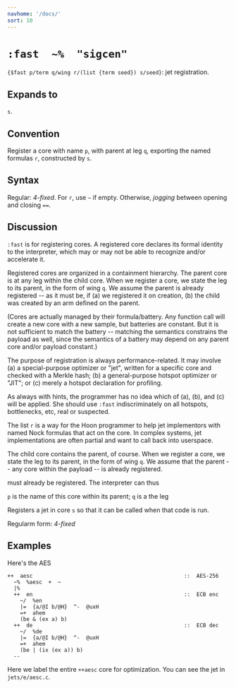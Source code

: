 ```yaml
---
navhome: '/docs/'
sort: 10
---
```


# `:fast  ~%  "sigcen"`

`{$fast p/term q/wing r/(list {term seed}) s/seed}`: jet registration.

## Expands to

`s`.

## Convention

Register a core with name `p`, with parent at leg `q`, exporting the named
formulas `r`, constructed by `s`.

## Syntax

Regular: *4-fixed*. For `r`, use `~` if empty. Otherwise, *jogging* between
opening and closing `==`.

## Discussion

`:fast` is for registering cores. A registered core declares its formal identity
to the interpreter, which may or may not be able to recognize and/or accelerate
it.

Registered cores are organized in a containment hierarchy. The parent core is at
any leg within the child core. When we register a core, we state the leg to its
parent, in the form of wing `q`. We assume the parent is already registered --
as it must be, if (a) we registered it on creation, (b) the child was created by
an arm defined on the parent.

(Cores are actually managed by their formula/battery. Any function call will
create a new core with a new sample, but batteries are constant. But it is not
sufficient to match the battery -- matching the semantics constrains the payload
as well, since the semantics of a battery may depend on any parent core and/or
payload constant.)

The purpose of registration is always performance-related. It may involve (a) a
special-purpose optimizer or "jet", written for a specific core and checked with
a Merkle hash; (b) a general-purpose hotspot optimizer or "JIT"; or (c) merely a
hotspot declaration for profiling.

As always with hints, the programmer has no idea which of (a), (b), and (c) will
be applied. She should use `:fast` indiscriminately on all hotspots,
bottlenecks, etc, real or suspected.

The list `r` is a way for the Hoon programmer to help jet implementors with
named Nock formulas that act on the core. In complex systems, jet
implementations are often partial and want to call back into userspace.

The child core contains the parent, of course. When we register a core, we state
the leg to its parent, in the form of wing `q`. We assume that the parent -- any
core within the payload -- is already registered.

must already be registered. The interpreter can thus

`p` is the name of this core within its parent; `q` is a the leg

Registers a jet in core `s` so that it can be called when that code is run.

Regularm form: *4-fixed*

## Examples

Here's the AES

    ++  aesc                                                ::  AES-256
      ~%  %aesc  +  ~
      |%
      ++  en                                                ::  ECB enc
        ~/  %en
        |=  {a/@I b/@H}  ^-  @uxH
        =+  ahem
        (be & (ex a) b)
      ++  de                                                ::  ECB dec
        ~/  %de
        |=  {a/@I b/@H}  ^-  @uxH
        =+  ahem
        (be | (ix (ex a)) b)
      --

Here we label the entire `++aesc` core for optimization. You can see the jet in
`jets/e/aesc.c`.
